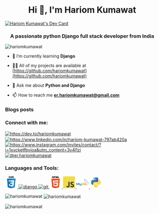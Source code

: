 <h1 align="center">Hi 👋, I'm Hariom Kumawat</h1>
<a href="https://app.daily.dev/Hariomkumawat"><img src="https://api.daily.dev/devcards/e03eaff86cb84bfdaf56359936f654de.png?r=zam" width="400" alt="Hariom Kumawat's Dev Card"/></a>



<!-- - 👀 I’m interested in ...web development in Python / Django 
- 🌱 I’m currently learning ...python and Django web development
- 💞️ I’m looking to collaborate on ...
- 📫 How to reach me ... mail- er.hariomkumawat@gmail.com


 -->

<!---
hariomkumawat/hariomkumawat is a ✨ special ✨ repository because its `README.md` (this file) appears on your GitHub profile.
You can click the Preview link to take a look at your changes.
--->

<h3 align="center">A passionate python Django full stack developer from India</h3>

<p align="left"> <img src="https://komarev.com/ghpvc/?username=hariomkumawat&label=Profile%20views&color=0e75b6&style=flat" alt="hariomkumawat" /> </p>

<!-- <p align="left"> <a href="https://github.com/ryo-ma/github-profile-trophy"><img src="https://github-profile-trophy.vercel.app/?username=hariomkumawat" alt="hariomkumawat" /></a> </p> -->

- 🌱 I’m currently learning **Django**

- 👨‍💻 All of my projects are available at [https://github.com/hariomkumawat](https://github.com/hariomkumawat)

- 💬 Ask me about **Python and Django**

- 📫 How to reach me **er.hariomkumawat@gmail.com**

### Blogs posts
<!-- BLOG-POST-LIST:START -->
<!-- BLOG-POST-LIST:END -->

<h3 align="left">Connect with me:</h3>
<p align="left">
<a href="https://dev.to/hariomkumawat" target="blank"><img align="center" src="https://raw.githubusercontent.com/rahuldkjain/github-profile-readme-generator/master/src/images/icons/Social/devto.svg" alt="https://dev.to/hariomkumawat" height="30" width="40" /></a>
<a href="https://www.linkedin.com/in/hariom-kumawat-797ab420a" target="blank"><img align="center" src="https://raw.githubusercontent.com/rahuldkjain/github-profile-readme-generator/master/src/images/icons/Social/linked-in-alt.svg" alt="https://www.linkedin.com/in/hariom-kumawat-797ab420a" height="30" width="40" /></a> 
<a href="https://www.instagram.com/hari_gujariya/" target="blank"><img align="center" src="https://raw.githubusercontent.com/rahuldkjain/github-profile-readme-generator/master/src/images/icons/Social/instagram.svg" alt="https://www.instagram.com/invites/contact/?i=1xxcketfbvioa&utm_content=3v4l1zi" height="30" width="40" /></a>
<a href="https://medium.com/@er.hariomkumawat" target="blank"><img align="center" src="https://raw.githubusercontent.com/rahuldkjain/github-profile-readme-generator/master/src/images/icons/Social/medium.svg" alt="@er.hariomkumawat" height="30" width="40" /></a>
</p>

<h3 align="left">Languages and Tools:</h3>
<p align="left"> <a href="https://www.w3schools.com/css/" target="_blank" rel="noreferrer"> <img src="https://raw.githubusercontent.com/devicons/devicon/master/icons/css3/css3-original-wordmark.svg" alt="css3" width="40" height="40"/> </a> <a href="https://www.djangoproject.com/" target="_blank" rel="noreferrer"> <img src="https://cdn.worldvectorlogo.com/logos/django.svg" alt="django" width="40" height="40"/> </a> <a href="https://git-scm.com/" target="_blank" rel="noreferrer"> <img src="https://www.vectorlogo.zone/logos/git-scm/git-scm-icon.svg" alt="git" width="40" height="40"/> </a> <a href="https://www.w3.org/html/" target="_blank" rel="noreferrer"> <img src="https://raw.githubusercontent.com/devicons/devicon/master/icons/html5/html5-original-wordmark.svg" alt="html5" width="40" height="40"/> </a> <a href="https://developer.mozilla.org/en-US/docs/Web/JavaScript" target="_blank" rel="noreferrer"> <img src="https://raw.githubusercontent.com/devicons/devicon/master/icons/javascript/javascript-original.svg" alt="javascript" width="40" height="40"/> </a> <a href="https://www.mysql.com/" target="_blank" rel="noreferrer"> <img src="https://raw.githubusercontent.com/devicons/devicon/master/icons/mysql/mysql-original-wordmark.svg" alt="mysql" width="40" height="40"/> </a> <a href="https://www.python.org" target="_blank" rel="noreferrer"> <img src="https://raw.githubusercontent.com/devicons/devicon/master/icons/python/python-original.svg" alt="python" width="40" height="40"/> </a> </p>

<p><img align="left" src="https://github-readme-stats.vercel.app/api/top-langs?username=hariomkumawat&show_icons=true&locale=en&layout=compact" alt="hariomkumawat" /></p>

<p>&nbsp;<img align="center" src="https://github-readme-stats.vercel.app/api?username=hariomkumawat&show_icons=true&locale=en" alt="hariomkumawat" /></p>

<p><img align="center" src="https://github-readme-streak-stats.herokuapp.com/?user=hariomkumawat&" alt="hariomkumawat" /></p>
